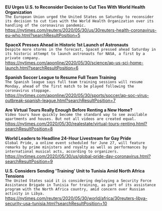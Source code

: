 **EU Urges U.S. to Reconsider Decision to Cut Ties With World Health Organization**\
`The European Union urged the United States on Saturday to reconsider its decision to cut ties with the World Health Organization over its handling of the coronavirus pandemic.`\
https://nytimes.com/reuters/2020/05/30/us/30reuters-health-coronavirus-eu-who.html?searchResultPosition=5

**SpaceX Presses Ahead in Historic 1st Launch of Astronauts**\
`Despite more storms in the forecast, SpaceX pressed ahead Saturday in its historic attempt to launch astronauts for NASA, a first by a private company.`\
https://nytimes.com/aponline/2020/05/30/science/ap-us-sci-home-launch.html?searchResultPosition=6

**Spanish Soccer League to Resume Full Team Training**\
`The Spanish league says full team training sessions will resume Monday, ahead of the first match to be played following the coronavirus stoppage.`\
https://nytimes.com/aponline/2020/05/30/sports/soccer/ap-soc-virus-outbreak-spanish-league.html?searchResultPosition=7

**Are Virtual Tours Really Enough Before Renting a New Home?**\
`Video tours have quickly become the standard way to see available apartments and houses. But not all videos are created equal.`\
https://nytimes.com/2020/05/30/realestate/virtual-tours-renting.html?searchResultPosition=8

**World Leaders to Headline 24-Hour Livestream for Gay Pride**\
`Global Pride, a online event scheduled for June 27, will feature remarks by prime ministers and royalty as well as performances by international musical acts, according to organizers.`\
https://nytimes.com/2020/05/30/us/global-pride-day-coronavirus.html?searchResultPosition=9

**U.S. Considers Sending 'Training' Unit to Tunisia Amid North Africa Tensions**\
`The United States said it is considering deploying a Security Force Assistance Brigade in Tunisia for training, as part of its assistance program with the North Africa country, amid concern over Russian activity in Libya. `\
https://nytimes.com/reuters/2020/05/30/world/africa/30reuters-libya-security-usa-tunisia.html?searchResultPosition=10

